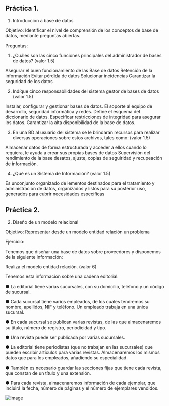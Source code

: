 ## Práctica 1.

1. Introducción a base de datos

Objetivo: Identificar el nivel de comprensión de los conceptos de base de datos,
mediante preguntas abiertas.
 
Preguntas:

1. ¿Cuáles son las cinco funciones principales del administrador de bases de datos?
(valor 1.5)

Asegurar el buen funcionamiento de las Base  de datos
Retención de la información 
Evitar pérdida de datos
Solucionar incidencias
Garantizar la seguridad de los datos

2. Indíque cinco responsabilidades del sistema gestor de bases de datos (valor 1.5)

Instalar, configurar y gestionar bases de datos.
El soporte al equipo de desarrollo, seguridad informática y redes.
Define el esquema del diccionario de datos.
Especificar restricciones de integridad para asegurar los datos.
Garantizar la alta disponibilidad de la base de datos.

3. En una BD al usuario del sistema se le brindarán recursos para realizar diversas
operaciones sobre estos archivos, tales como: (valor 1.5)


Almacenar datos de forma estructurada y acceder a ellos cuando lo requiera, le ayuda a crear sus propias bases de datos
Supervisión del rendimiento de la base desatos, ajuste, copias de seguiridad y recupeación de información.

4. ¿Qué es un Sistema de Información? (valor 1.5)

Es unconjunto organizado de lementos destinados para el tratamiento y administración de datos, organizados y listos para su posterior uso, generados para cubrir necesidades específicas

## Práctica 2.

2. Diseño de un modelo relacional

Objetivo: Representar desde un modelo entidad relación un problema


Ejercicio:

Tenemos que diseñar una base de datos sobre proveedores y disponemos de la siguiente
información:

Realiza el modelo entidad relación. (valor 6)

Tenemos esta información sobre una cadena editorial:

● La editorial tiene varias sucursales, con su domicilio, teléfono y un código de
sucursal.

● Cada sucursal tiene varios empleados, de los cuales tendremos su nombre,
apellidos, NIF y teléfono. Un empleado trabaja en una única sucursal.

● En cada sucursal se publican varias revistas, de las que almacenaremos su título,
número de registro, periodicidad y tipo.

● Una revista puede ser publicada por varias sucursales.

● La editorial tiene periodistas (que no trabajan en las sucursales) que pueden
escribir artículos para varias revistas. Almacenaremos los mismos datos que para
los empleados, añadiendo su especialidad.

● También es necesario guardar las secciones fijas que tiene cada revista, que
constan de un título y una extensión.

● Para cada revista, almacenaremos información de cada ejemplar, que incluirá la
fecha, número de páginas y el número de ejemplares vendidos.


![image](https://user-images.githubusercontent.com/101203503/175119099-ec40bde8-1882-4107-acc0-4dc59a1a19b9.png)





